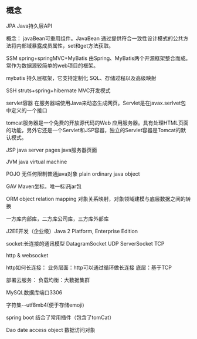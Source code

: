 ## 概念

JPA Java持久层API

概念：
javaBean可重用组件。JavaBean 通过提供符合一致性设计模式的公共方法将内部域暴露成员属性，set和get方法获取。

SSM spring+springMVC+MyBatis 由Spring、MyBatis两个开源框架整合而成。常作为数据源较简单的web项目的框架。

mybatis 持久层框架，它支持定制化 SQL、存储过程以及高级映射

SSH struts+spring+hibernate MVC开发模式

servlet容器 在服务器端使用Java来动态生成网页。Servlet是在javax.serlvet包中定义的一个接口

tomcat服务器是一个免费的开放源代码的Web 应用服务器。具有处理HTML页面的功能，另外它还是一个Servlet和JSP容器，独立的Servlet容器是Tomcat的默认模式。

JSP java server pages java服务器页面

JVM java virtual machine

POJO 无任何限制普通java对象 plain ordinary java object

GAV Maven坐标，唯一标识jar包

ORM object relation mapping 对象关系映射，对象领域建模与底层数据之间的转换

一方库内部库，二方库公司库，三方库外部库

J2EE开发（企业级）Java 2 Platform, Enterprise Edition

socket:长连接的通讯模型
DatagramSocket UDP
ServerSocket TCP

http & websocket

http如何长连接：
业务层面：http可以通过循环做长连接
底层：基于TCP

部署云服务：
负载均衡：大数据集群

MySQL数据库端口3306

字符集--utf8mb4(便于存储emoji)

spring boot
结合了常用插件（包含了tomCat）


Dao date access object 数据访问对象
